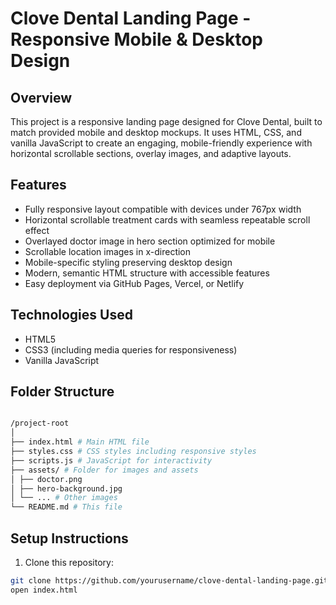 # Clove Dental Landing Page - Responsive Mobile & Desktop Design

## Overview
This project is a responsive landing page designed for Clove Dental, built to match provided mobile and desktop mockups. It uses HTML, CSS, and vanilla JavaScript to create an engaging, mobile-friendly experience with horizontal scrollable sections, overlay images, and adaptive layouts.

## Features
- Fully responsive layout compatible with devices under 767px width
- Horizontal scrollable treatment cards with seamless repeatable scroll effect
- Overlayed doctor image in hero section optimized for mobile
- Scrollable location images in x-direction
- Mobile-specific styling preserving desktop design
- Modern, semantic HTML structure with accessible features
- Easy deployment via GitHub Pages, Vercel, or Netlify

## Technologies Used
- HTML5
- CSS3 (including media queries for responsiveness)
- Vanilla JavaScript

## Folder Structure

```bash

/project-root
│
├── index.html # Main HTML file
├── styles.css # CSS styles including responsive styles
├── scripts.js # JavaScript for interactivity
├── assets/ # Folder for images and assets
│ ├── doctor.png
│ ├── hero-background.jpg
│ └── ... # Other images
└── README.md # This file
```

## Setup Instructions
1. Clone this repository:
```bash
git clone https://github.com/yourusername/clove-dental-landing-page.git
open index.html
```
